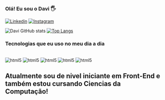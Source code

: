 ### Olá! Eu sou o Davi 🖐️

[![Linkedin](https://img.shields.io/badge/LinkedIn-0077B5?style=for-the-badge&logo=linkedin&logoColor=white)](https://www.linkedin.com/in/davi-gabriel-6678861a2/)
[![Instagram](https://img.shields.io/badge/Instagram-E4405F?style=for-the-badge&logo=instagram&logoColor=white)](https://www.instagram.com/ddavi_1/)

![Davi GitHub stats](https://github-readme-stats.vercel.app/api?username=ddavi1&show_icons=true&theme=radical)
[![Top Langs](https://github-readme-stats.vercel.app/api/top-langs/?username=ddavi1_progress=true)](https://github.com/anuraghazra/github-readme-stats)

### Tecnologias que eu uso no meu dia a dia

<div style="display: inline_block"><br/>
    <img align="center" src="https://img.shields.io/badge/HTML5-E34F26?style=for-the-badge&logo=html5&logoColor=white" alt="html5">
    <img align="center" src="https://img.shields.io/badge/CSS3-1572B6?style=for-the-badge&logo=css3&logoColor=white" alt="html5">
    <img align="center" src="https://img.shields.io/badge/Python-14354C?style=for-the-badge&logo=python&logoColor=white" alt="html5">
    <img align="center" src="https://img.shields.io/badge/C-00599C?style=for-the-badge&logo=c&logoColor=white" alt="html5">
    <img align="center" src="https://img.shields.io/badge/JavaScript-F7DF1E?style=for-the-badge&logo=javascript&logoColor=black" alt="html5">

    
</div>

## Atualmente sou de nivel iniciante em Front-End e também estou cursando Ciencias da Computação!
